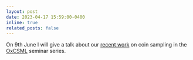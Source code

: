 ```yaml
---
layout: post
date: 2023-04-17 15:59:00-0400
inline: true
related_posts: false
---
```


On 9th June I will give a talk about our [recent work](https://arxiv.org/abs/2301.11294) on coin sampling in the [OxCSML](https://csml.stats.ox.ac.uk/) seminar series.
